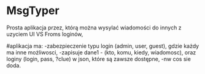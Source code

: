 # MsgTyper

Prosta aplikacja przez, którą można wysylać wiadomości do innych z uzyciem UI VS Froms loginów,

#aplikacja ma:
-zabezpieczenie typu login (admin, user, guest), gdzie każdy ma inne możliwosci,
-zapisuje dane1 - (kto, komu, kiedy, wiadomosc), oraz loginy (login, pass, ?clue) w json, które są zawsze dostępne,
-nw cos sie doda.
